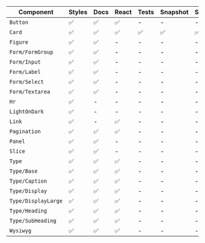 Component           | Styles | Docs | React | Tests | Snapshot | Story
------------------- | ------ | ---- | ----- | ----- | -------- | -----
`Button`            | ✅      | ✅ | ✅ | - | - | -
`Card`              | ✅      | ✅ | ✅ | ✅ | ✅ | ✅
`Figure`            | ✅      | ✅ | - | - | - | -
`Form/FormGroup`    | ✅      | ✅| - | - | - | -
`Form/Input`        | ✅      | ✅| - | - | - | -
`Form/Label`        | ✅      | ✅| - | - | - | -
`Form/Select`       | ✅      | ✅| - | - | - | -
`Form/Textarea`     | ✅      | ✅| - | - | - | -
`Hr`                | ✅      | - | - | - | - | -
`LightOnDark`       | ✅      | - | - | - | - | -
`Link`              | ✅      | - | ✅ | - | - | -
`Pagination`        | ✅      | ✅ | ✅ | - | - | -
`Panel`             | ✅      | ✅ | - | - | - | -
`Slice`             | ✅      | ✅ | - | - | - | -
`Type`              | ✅      | ✅ | ✅ | - | - | -
`Type/Base`         | ✅      | ✅ | ✅ | - | - | -
`Type/Caption`      | ✅      | ✅ | ✅ | - | - | -
`Type/Display`      | ✅      | ✅ | ✅ | - | - | -
`Type/DisplayLarge` | ✅      | ✅ | ✅ | - | - | -
`Type/Heading`      | ✅      | ✅ | ✅ | - | - | -
`Type/SubHeading`   | ✅      | ✅ | ✅ | - | - | -
`Wysiwyg`           | ✅      | ✅ | ✅ | - | - | -

